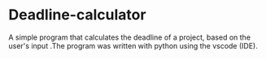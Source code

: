 # Deadline-calculator
A simple program that calculates the deadline of a project, based on the user's input .The program was written with python using the vscode (IDE). 
